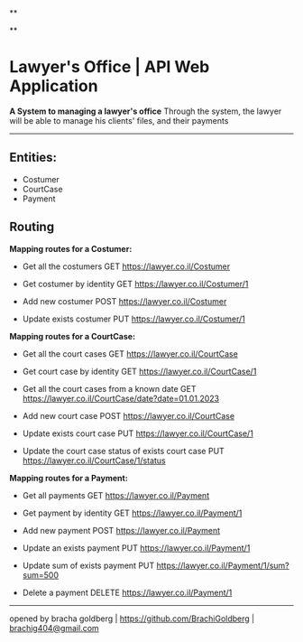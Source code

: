 **

**

# Lawyer's Office | API Web Application

**A System to managing a lawyer's office**
Through the system, the lawyer will be able to manage his clients' files, and their payments
___


## **Entities:**

 - Costumer
 - CourtCase
 - Payment




## Routing

**Mapping routes for a Costumer:**

 - Get all the costumers
GET https://lawyer.co.il/Costumer

 - Get costumer by identity
GET https://lawyer.co.il/Costumer/1

 - Add new costumer
 POST https://lawyer.co.il/Costumer

 - Update exists costumer
 PUT https://lawyer.co.il/Costumer/1

**Mapping routes for a CourtCase:**

 - Get all the court cases
 GET https://lawyer.co.il/CourtCase
 
 - Get court case by identity
 GET https://lawyer.co.il/CourtCase/1
 
 - Get all the court cases from a known date
GET https://lawyer.co.il/CourtCase/date?date=01.01.2023

 - Add new court case
 POST https://lawyer.co.il/CourtCase
 
 - Update exists court case
PUT https://lawyer.co.il/CourtCase/1

 - Update the court case status of exists court case
PUT https://lawyer.co.il/CourtCase/1/status


**Mapping routes for a Payment:**

 - Get all payments
 GET https://lawyer.co.il/Payment
 
- Get payment by identity
GET https://lawyer.co.il/Payment/1

- Add new payment
POST https://lawyer.co.il/Payment

- Update an exists payment
PUT https://lawyer.co.il/Payment/1

- Update sum of exists payment
PUT https://lawyer.co.il/Payment/1/sum?sum=500

- Delete a payment
DELETE https://lawyer.co.il/Payment/1

---
opened by bracha goldberg  | https://github.com/BrachiGoldberg |  brachig404@gmail.com
